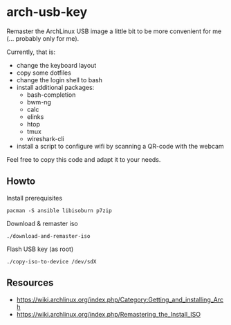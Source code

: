 # arch-usb-key

Remaster the ArchLinux USB image a little bit to be more convenient for me (... probably only for me).

Currently, that is:
- change the keyboard layout
- copy some dotfiles
- change the login shell to bash
- install additional packages:
    - bash-completion
    - bwm-ng
    - calc
    - elinks
    - htop
    - tmux
    - wireshark-cli
- install a script to configure wifi by scanning a QR-code with the webcam

Feel free to copy this code and adapt it to your needs.

## Howto

Install prerequisites

    pacman -S ansible libisoburn p7zip

Download & remaster iso

    ./download-and-remaster-iso

Flash USB key (as root)

    ./copy-iso-to-device /dev/sdX

## Resources

- https://wiki.archlinux.org/index.php/Category:Getting_and_installing_Arch
- https://wiki.archlinux.org/index.php/Remastering_the_Install_ISO
